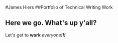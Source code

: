 #James Hiers 
##Portfolio of Technical Writing Work

## Here we go. What's up y'all?

Let's get to **work** _everyone_**_!!!_**

